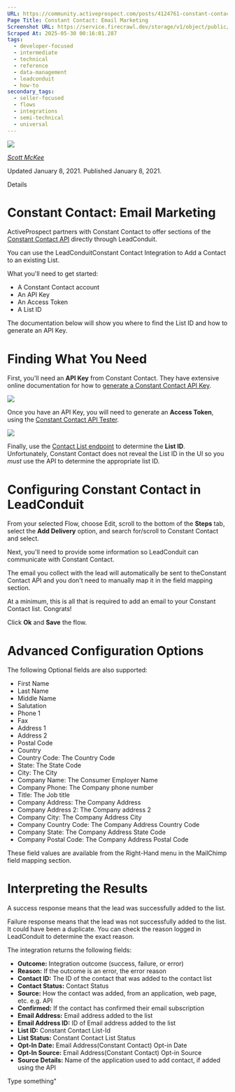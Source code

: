 ```yaml
---
URL: https://community.activeprospect.com/posts/4124761-constant-contact-email-marketing
Page Title: Constant Contact: Email Marketing
Screenshot URL: https://service.firecrawl.dev/storage/v1/object/public/media/screenshot-083a1d91-7538-42be-a625-52ddcb7f0e24.png
Scraped At: 2025-05-30 00:16:01.287
tags:
  - developer-focused
  - intermediate
  - technical
  - reference
  - data-management
  - leadconduit
  - how-to
secondary_tags:
  - seller-focused
  - flows
  - integrations
  - semi-technical
  - universal
---
```


[![](https://content1.bloomfire.com/avatars/users/1317000/thumb/thumbnail.png?f=1617311121&Expires=1748567734&Signature=DJBoOB3p04E1jLkbQIL6yKppC4~rckxfjVi9c~fMhSoQ2-CD1RaVzJsqgzOm71G4n~BXKqAHfKbm0BXWDo-~TNXF44l9JNt0NEo6k-bgx2npT-nVV6~pcLNmNPVzInzfAcjgLG3-w37KP99zVLPKZfcVqzlSM8PMB3GHE6c0Pt0WR23tIBwoHlrz8RjInlI2P1Eg0qqjD085osL0zTgQkayd-23FequdIQyNUm8eWSKlNk75QjkGsevLuKPwmHybz0O6UPjWgqRLH1dC53pM5I12rAWV49LiiVLdaA2YDDxOt2FcYI-ob8KHeZPj3Qrb92i1j1m-diXg6GrRSV4xlg__&Key-Pair-Id=APKAIDFCFZ2UHE5LPIUA)](https://community.activeprospect.com/memberships/7557680-scott-mckee)

[_Scott McKee_](https://community.activeprospect.com/memberships/7557680-scott-mckee)

Updated January 8, 2021. Published January 8, 2021.

Details

# Constant Contact: Email Marketing

ActiveProspect partners with Constant Contact to offer sections of the [Constant Contact API](https://developer.constantcontact.com/) directly through LeadConduit.

You can use the LeadConduitConstant Contact Integration to Add a Contact to an existing List.

What you'll need to get started:

- A Constant Contact account
- An API Key
- An Access Token
- A List ID

The documentation below will show you where to find the List ID and how to generate an API Key.

# Finding What You Need

First, you'll need an **API Key** from Constant Contact. They have extensive online documentation for how to [generate a Constant Contact API Key](https://developer.constantcontact.com/api_guide/getting_started.html).

![](https://content2.bloomfire.com/thumbnails/contents/002/451/552/original.png?f=1610118280&Expires=1748567755&Signature=iP5lo5e2JsPezTYSf9SzZe01CKJXeuY6Wp0A6nbGmg7~cNF0LcLQgc3IdJW7nWVfXNi4jkGCqskhQPVeeZS-4imRldPuNZy0OhNlvLpQnVGGVqYTzTVjECpcG9mBiedkbWkSG0zt1LbhVxp4ZmxP17pv-U0mKhWvuyqm7elq53SsKonEEVkMKOntqNe6dG4AfPAjXNRUi-AE56Cwz59S1j6SfMmXcFytJFRpkDUMc58Sr-J2zMZ1o2dpdhv49GvwKPdQk3WF9kmjp~-78CudxZOw~~8xsAnax2MNiS0g-dhTjuSz4O2nqxYQjSBnjm6KWgyxC-rBlU4TvKZW6HadGg__&Key-Pair-Id=APKAIDFCFZ2UHE5LPIUA)

Once you have an API Key, you will need to generate an **Access Token**, using the [Constant Contact API Tester](https://constantcontact.mashery.com/io-docs).

![](https://content1.bloomfire.com/thumbnails/contents/002/451/562/original.png?f=1610118314&Expires=1748567755&Signature=F-Wqh-yS5rc3SqIFhmv5ZVsmqlZtOVGXRCFiV78U-5pjq49dAE60eaVi9V8TzDSHnMWRAGq7ccXKX7zGAlVKaaTivObCrhUHbl6iVYGmLxOm2u7jK5WScdJpd1w6ENys025oSmlwmYbjCHFrPJMa2GMmd1XsgS9dOd~MexZz-e7dJW82PMFTjIa2RncMNTW954VqhY-6QtzpSMaaGz2fA3mnW9GA-OvlFA1p0KKcC20omel9yXLOnAuORvaMmF3YDJ2dAgcUKyYb5c6gZE4OBDNrHSKFXUshgux3Q0~rr06JnvLnY~6NbM2IHuumVt1izI4WmJQiwA55IQZi16tcUg__&Key-Pair-Id=APKAIDFCFZ2UHE5LPIUA)

Finally, use the [Contact List endpoint](https://developer.constantcontact.com/docs/contact-list-api/contactlist-collection.html) to determine the **List ID**. Unfortunately, Constant Contact does not reveal the List ID in the UI so you _must_ use the API to determine the appropriate list ID.

# Configuring Constant Contact in LeadConduit

From your selected Flow, choose Edit, scroll to the bottom of the **Steps** tab, select the **Add Delivery** option, and search for/scroll to Constant Contact and select.

Next, you'll need to provide some information so LeadConduit can communicate with Constant Contact.

The email you collect with the lead will automatically be sent to theConstant Contact API and you don't need to manually map it in the field mapping section.

At a minimum, this is all that is required to add an email to your Constant Contact list. Congrats!

Click **Ok** and **Save** the flow.

# Advanced Configuration Options

The following Optional fields are also supported:

- First Name
- Last Name
- Middle Name
- Salutation
- Phone 1
- Fax
- Address 1
- Address 2
- Postal Code
- Country
- Country Code: The Country Code
- State: The State Code
- City: The City
- Company Name: The Consumer Employer Name
- Company Phone: The Company phone number
- Title: The Job title
- Company Address: The Company Address
- Company Address 2: The Company address 2
- Company City: The Company Address City
- Company Country Code: The Company Address Country Code
- Company State: The Company Address State Code
- Company Postal Code: The Company Address Postal Code

These field values are available from the Right-Hand menu in the MailChimp field mapping section.

# Interpreting the Results

A success response means that the lead was successfully added to the list.

Failure response means that the lead was not successfully added to the list. It could have been a duplicate. You can check the reason logged in LeadConduit to determine the exact reason.

The integration returns the following fields:

- **Outcome:** Integration outcome (success, failure, or error)
- **Reason:** If the outcome is an error, the error reason
- **Contact ID:** The ID of the contact that was added to the contact list
- **Contact Status:** Contact Status
- **Source:** How the contact was added, from an application, web page, etc. e.g. API
- **Confirmed:** If the contact has confirmed their email subscription
- **Email Address:** Email address added to the list
- **Email Address ID:** ID of Email address added to the list
- **List ID:** Constant Contact List-Id
- **List Status:** Constant Contact List Status
- **Opt-In Date:** Email Address(Constant Contact) Opt-in Date
- **Opt-In Source:** Email Address(Constant Contact) Opt-in Source
- **Source Details:** Name of the application used to add contact, if added using the API

Type something"

